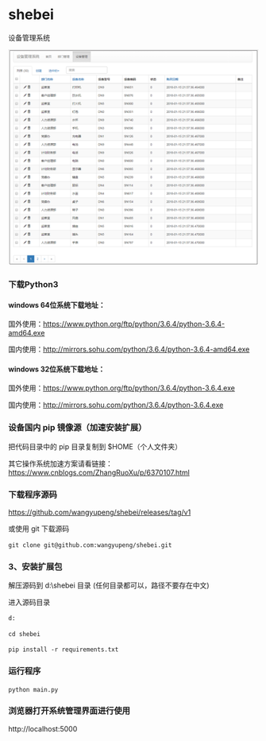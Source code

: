 # shebei
设备管理系统

![](admin_equipment.png)

### 下载Python3

#### windows 64位系统下载地址：

国外使用：https://www.python.org/ftp/python/3.6.4/python-3.6.4-amd64.exe

国内使用：http://mirrors.sohu.com/python/3.6.4/python-3.6.4-amd64.exe

#### windows 32位系统下载地址：

国外使用：https://www.python.org/ftp/python/3.6.4/python-3.6.4.exe

国内使用：http://mirrors.sohu.com/python/3.6.4/python-3.6.4.exe

### 设备国内 pip 镜像源（加速安装扩展）

把代码目录中的 pip 目录复制到 $HOME（个人文件夹）

其它操作系统加速方案请看链接：https://www.cnblogs.com/ZhangRuoXu/p/6370107.html

### 下载程序源码

https://github.com/wangyupeng/shebei/releases/tag/v1

或使用 git 下载源码

```git clone git@github.com:wangyupeng/shebei.git```

### 3、安装扩展包

解压源码到 d:\shebei 目录 (任何目录都可以，路径不要存在中文)

进入源码目录

```
d:

cd shebei
```

```pip install -r requirements.txt```

### 运行程序

```python main.py```

### 浏览器打开系统管理界面进行使用

http://localhost:5000
